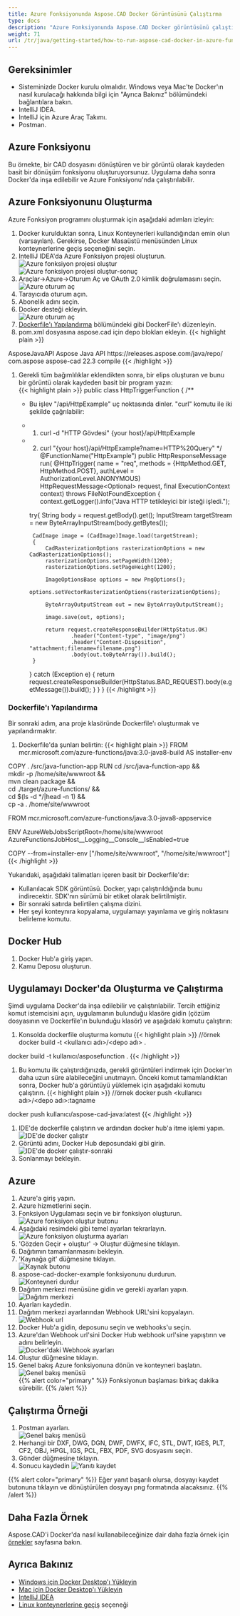 ```yaml
---
title: Azure Fonksiyonunda Aspose.CAD Docker Görüntüsünü Çalıştırma
type: docs
description: "Azure Fonksiyonunda Aspose.CAD Docker görüntüsünü çalıştırın."
weight: 71
url: /tr/java/getting-started/how-to-run-aspose-cad-docker-in-azure-function/
---
```


## Gereksinimler
- Sisteminizde Docker kurulu olmalıdır. Windows veya Mac'te Docker'ın nasıl kurulacağı hakkında bilgi için "Ayrıca Bakınız" bölümündeki bağlantılara bakın.
- IntelliJ IDEA.
- IntelliJ için Azure Araç Takımı.
- Postman.

## Azure Fonksiyonu

Bu örnekte, bir CAD dosyasını dönüştüren ve bir görüntü olarak kaydeden basit bir dönüşüm fonksiyonu oluşturuyorsunuz. Uygulama daha sonra Docker'da inşa edilebilir ve Azure Fonksiyonu'nda çalıştırılabilir.

## Azure Fonksiyonunu Oluşturma

Azure Fonksiyon programını oluşturmak için aşağıdaki adımları izleyin:
1. Docker kurulduktan sonra, Linux Konteynerleri kullandığından emin olun (varsayılan). Gerekirse, Docker Masaüstü menüsünden Linux konteynerlerine geçiş seçeneğini seçin.
1. IntelliJ IDEA'da Azure Fonksiyon projesi oluşturun.<br>
![Azure fonksiyon projesi oluştur](/_assets/java/java-azure/create-function-ide-1.png)<br>
![Azure fonksiyon projesi oluştur-sonuç](/_assets/java/java-azure/create-function-ide-2.png)<br>
1. Araçlar->Azure->Oturum Aç ve OAuth 2.0 kimlik doğrulamasını seçin.<br>
![Azure oturum aç](/_assets/java/java-azure/sign-in-azure.png)<br>
1. Tarayıcıda oturum açın.
1. Abonelik adını seçin.
1. Docker desteği ekleyin.<br>
![Azure oturum aç](/_assets/java/java-azure/add-docker-support.png)<br>
1. <a href="#configuring-a-dockerfile">Dockerfile'ı Yapılandırma</a> bölümündeki gibi DockerFile'ı düzenleyin.
1. pom.xml dosyasına aspose.cad için depo blokları ekleyin.
{{< highlight plain >}}
<repositories>
    <repository>
		<id>AsposeJavaAPI</id>
        <name>Aspose Java API</name>
        <url>https://releases.aspose.com/java/repo/</url>
    </repository>
</repositories>


<dependencies>
 <dependency>
    <groupId>com.aspose</groupId>
    <artifactId>aspose-cad</artifactId>
    <version>22.3</version>
    <scope>compile</scope>
  </dependency>
</dependencies>
{{< /highlight >}}

1. Gerekli tüm bağımlılıklar eklendikten sonra, bir elips oluşturan ve bunu bir görüntü olarak kaydeden basit bir program yazın:<br>
{{< highlight plain >}}
public class HttpTriggerFunction {
    /**
     * Bu işlev "/api/HttpExample" uç noktasında dinler. "curl" komutu ile iki şekilde çağrılabilir:
     * 1. curl -d "HTTP Gövdesi" {your host}/api/HttpExample
     * 2. curl "{your host}/api/HttpExample?name=HTTP%20Query"
     */
    @FunctionName("HttpExample")
    public HttpResponseMessage run(
            @HttpTrigger(
                name = "req",
                methods = {HttpMethod.GET, HttpMethod.POST},
                authLevel = AuthorizationLevel.ANONYMOUS)
                HttpRequestMessage<Optional<String>> request,
            final ExecutionContext context) throws FileNotFoundException {
        context.getLogger().info("Java HTTP tetikleyici bir isteği işledi.");

        try{
            String body = request.getBody().get();
            InputStream targetStream = new ByteArrayInputStream(body.getBytes());

            CadImage image = (CadImage)Image.load(targetStream);
            {
                CadRasterizationOptions rasterizationOptions = new CadRasterizationOptions();
                rasterizationOptions.setPageWidth(1200);
                rasterizationOptions.setPageHeight(1200);

                ImageOptionsBase options = new PngOptions();
                options.setVectorRasterizationOptions(rasterizationOptions);

                ByteArrayOutputStream out = new ByteArrayOutputStream();

                image.save(out, options);

                return request.createResponseBuilder(HttpStatus.OK)
                        .header("Content-type", "image/png")
                        .header("Content-Disposition", "attachment;filename=filename.png")
                        .body(out.toByteArray()).build();
            }
        }
        catch (Exception e)
		{
            return request.createResponseBuilder(HttpStatus.BAD_REQUEST).body(e.getMessage()).build();
        }
    }
}
{{< /highlight >}}

### Dockerfile'ı Yapılandırma

Bir sonraki adım, ana proje klasöründe Dockerfile'ı oluşturmak ve yapılandırmaktır.

1. Dockerfile'da şunları belirtin:
{{< highlight plain >}}
FROM mcr.microsoft.com/azure-functions/java:3.0-java8-build AS installer-env

COPY . /src/java-function-app
RUN cd /src/java-function-app && \
    mkdir -p /home/site/wwwroot && \
    mvn clean package && \
    cd ./target/azure-functions/ && \
    cd $(ls -d */|head -n 1) && \
    cp -a . /home/site/wwwroot

FROM mcr.microsoft.com/azure-functions/java:3.0-java8-appservice

ENV AzureWebJobsScriptRoot=/home/site/wwwroot \
    AzureFunctionsJobHost__Logging__Console__IsEnabled=true

COPY --from=installer-env ["/home/site/wwwroot", "/home/site/wwwroot"]
{{< /highlight >}}

 Yukarıdaki, aşağıdaki talimatları içeren basit bir Dockerfile'dır:

- Kullanılacak SDK görüntüsü. Docker, yapı çalıştırıldığında bunu indirecektir. SDK'nın sürümü bir etiket olarak belirtilmiştir.
- Bir sonraki satırda belirtilen çalışma dizini.
- Her şeyi konteynıra kopyalama, uygulamayı yayınlama ve giriş noktasını belirleme komutu.

## Docker Hub
1. Docker Hub'a giriş yapın.
1. Kamu Deposu oluşturun.

## Uygulamayı Docker'da Oluşturma ve Çalıştırma
 
 Şimdi uygulama Docker'da inşa edilebilir ve çalıştırılabilir. Tercih ettiğiniz komut istemcisini açın, uygulamanın bulunduğu klasöre gidin (çözüm dosyasının ve Dockerfile'ın bulunduğu klasör) ve aşağıdaki komutu çalıştırın:


1. Konsolda dockerfile oluşturma komutu
{{< highlight plain >}}
//örnek
docker build -t <kullanıcı adı>/<depo adı> .

docker build -t kullanıcı/asposefunction .
{{< /highlight >}}
 
1. Bu komutu ilk çalıştırdığınızda, gerekli görüntüleri indirmek için Docker'ın daha uzun süre alabileceğini unutmayın. Önceki komut tamamlandıktan sonra, Docker hub'a görüntüyü yüklemek için aşağıdaki komutu çalıştırın.
{{< highlight plain >}}
//örnek
docker push <kullanıcı adı>/<depo adı>:tagname

docker push kullanıcı/aspose-cad-java:latest
{{< /highlight >}}

1. IDE'de dockerfile çalıştırın ve ardından docker hub'a itme işlemi yapın.<br>
![IDE'de docker çalıştır](/_assets/java/java-azure/docker-run-in-ide.png)<br>
1. Görüntü adını, Docker Hub deposundaki gibi girin.<br>
![IDE'de docker çalıştır-sonraki](/_assets/java/java-azure/docker-run-in-ide-1.png)<br>
1. Sonlanmayı bekleyin.

## Azure

1. Azure'a giriş yapın.
1. Azure hizmetlerini seçin.
1. Fonksiyon Uygulaması seçin ve bir fonksiyon oluşturun.<br>
![Azure fonksiyon oluştur butonu](/_assets/java/java-azure/create-function-azure.png)<br>
1. Aşağıdaki resimdeki gibi temel ayarları tekrarlayın.<br>
![Azure fonksiyon oluşturma ayarları](/_assets/java/java-azure/create-function-settings.png)<br>
1. 'Gözden Geçir + oluştur' -> Oluştur düğmesine tıklayın.
1. Dağıtımın tamamlanmasını bekleyin.
1. 'Kaynağa git' düğmesine tıklayın.<br>
![Kaynak butonu](/_assets/java/java-azure/go-to-resource.png)<br>
1. aspose-cad-docker-example fonksiyonunu durdurun.<br>
![Konteyneri durdur](/_assets/java/java-azure/stop-container.png)<br>
1. Dağıtım merkezi menüsüne gidin ve gerekli ayarları yapın.<br>
![Dağıtım merkezi](/_assets/java/java-azure/deployment-center.png)<br>
1. Ayarları kaydedin.
1. Dağıtım merkezi ayarlarından Webhook URL'sini kopyalayın.<br>
![Webhook url](/_assets/java/java-azure/webhook-url.png)<br>
1. Docker Hub'a gidin, deposunu seçin ve webhooks'u seçin.
1. Azure'dan Webhook url'sini Docker Hub webhook url'sine yapıştırın ve adını belirleyin.<br>
![Docker'daki Webhook ayarları](/_assets/java/java-azure/webhook.png)<br>
1. Oluştur düğmesine tıklayın.
1. Genel bakış Azure fonksiyonuna dönün ve konteyneri başlatın.<br>
![Genel bakış menüsü](/_assets/java/java-azure/overview.png)<br>
{{% alert color="primary" %}} 
Fonksiyonun başlaması birkaç dakika sürebilir.
{{% /alert %}}

## Çalıştırma Örneği

1. Postman ayarları.<br>
![Genel bakış menüsü](/_assets/java/java-azure/postman-settings.png)<br>
1. Herhangi bir DXF, DWG, DGN, DWF, DWFX, IFC, STL, DWT, IGES, PLT, CF2, OBJ, HPGL, IGS, PCL, FBX, PDF, SVG dosyasını seçin.
1. Gönder düğmesine tıklayın.
1. Sonucu kaydedin
![Yanıtı kaydet](/_assets/java/java-azure/response-postman.png)<br>

{{% alert color="primary" %}} 
Eğer yanıt başarılı olursa, dosyayı kaydet butonuna tıklayın ve dönüştürülen dosyayı png formatında alacaksınız.
{{% /alert %}}

## Daha Fazla Örnek

Aspose.CAD'i Docker'da nasıl kullanabileceğinize dair daha fazla örnek için [örnekler](https://github.com/aspose-cad/Aspose.CAD-Documentation) sayfasına bakın.


## Ayrıca Bakınız

- [Windows için Docker Desktop'ı Yükleyin](https://docs.docker.com/docker-for-windows/install/)
- [Mac için Docker Desktop'ı Yükleyin](https://docs.docker.com/docker-for-mac/install/)
- [IntelliJ IDEA](https://www.jetbrains.com/idea/)
- [Linux konteynerlerine geçiş](https://docs.docker.com/docker-for-windows/#switch-between-windows-and-linux-containers) seçeneği
